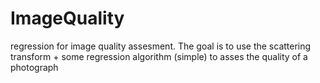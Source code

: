 # ImageQuality
regression for image quality assesment. 
The goal is to use the scattering transform + some regression algorithm (simple) to asses the quality of a photograph
